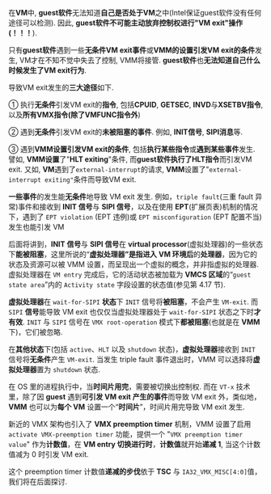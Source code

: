

在**VM**中, **guest软件**无法知道**自己是否处于VM**之中(Intel保证guest软件没有任何途径可以检测). 因此, **guest软件不可能主动放弃控制权进行"VM exit"操作(！！！**).

只有**guest软件**遇到一些**无条件VM exit事件**或**VMM的设置引发VM exit的条件**发生, VM才在不知不觉中失去了控制, VMM将接管. **guest软件**也**无法知道自己什么时候发生了VM exit行为**.

导致VM exit发生的**三大途径**如下.

① 执行**无条件**引发VM exit的**指令**, 包括**CPUID**, **GETSEC**, **INVD**与**XSETBV指令**, 以及**所有VMX指令(除了VMFUNC指令外**)

② 遇到**无条件**引发VM exit的**未被阻塞的事件**. 例如, **INIT信号**, **SIPI消息**等.

③ 遇到**VMM设置引发VM exit的条件**, 包括**执行某些指令**或**遇到某些事件**发生. 譬如, **VMM设置**了"**HLT exiting**"条件, 而**guest软件执行了HLT指令**而引发VM exit. 又如, **VM**遇到了`external-interrupt`的请求, **VMM**设置了"`external-interrupt exiting"`条件而导致VM exit.

**一些事件**的发生能**无条件**地导致 VM exit 发生. 例如，`triple fault`(三重 fault 异常)事件和接收到 **INIT 信号**与 **SIPI 信号**，以及在使用 **EPT**(扩展页表)机制的情况下，遇到了 `EPT violation` (EPT 违例)或 `EPT misconfiguration` (EPT 配置不当)发生也能引发 VM

后面将讲到，**INIT 信号**与 **SIPI 信号**在 **virtual processor**(虚拟处理器)的一些状态下**能被阻塞**，这里所说的“**虚拟处理器”**是指**进入 VM 环境后**的**处理器**，因为它的状态及资源可以被 VMM 设置，而呈现出一个虚拟的概念，并非指虚拟的处理器. 虚拟处理器在 `VM entry` 完成后，它的活动状态被加载为 **VMCS 区域**的“`guest state area`”内的 `Activity state` 字段设置的状态值(参见第 4.17 节). 

**虚拟处理器**在 `wait-for-SIPI` **状态**下 `INIT` 信号将**被阻塞**，不会产生 `VM-exit`. 而 `SIPI` **信号**能导致 VM exit 也仅仅当虚拟处理器处于 `wait-for-SIPI` 状态之下时**才有效**. `INIT` 与 `SIPI` 信号在 `VMX root-operation` 模式下**都被阻塞**(也就是在 **VMM** 下)，它们被忽略. 

在**其他状态**下(包括 `active`、`HLT` 以及 `shutdown` 状态)，**虚拟处理器**接收到 `INIT` 信号将**无条件**产生 `VM-exit`. 当发生 triple fault 事件退出时，VMM 可以选择将**虚拟处理器**置为 `shutdown` 状态. 

在 OS 里的进程执行中，当**时间片用完**，需要被切换出控制权. 而在 `VT-x` 技术里，除了因 **guest** 遇到**可引发 VM exit 产生的事件**而导致 VM exit 外，类似地，**VMM** 也可以为**每个 VM** 设置一个“**时间片**”，时间片用完导致 VM exit 发生. 

新近的 VMX 架构也引入了 **VMX preemption timer** 机制，VMM 设置了启用  `activate VMX-preemption timer` 功能，提供一个 "`VMX preemption timer value`" 作为**计数值**，在 **VM entry 切换进行时**，**计数值**就开始**递减 1**, 当这个计数值减为 0 时引发 VM exit.

这个 preemption timer 计数值**递减的步伐**依于 **TSC** 与 `IA32_VMX_MISC[4:0]`值，我们将在后面探讨. 